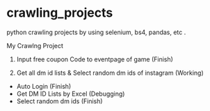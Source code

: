 # crawling_projects
python crawling projects by using selenium, bs4, pandas, etc .

My Crawlng Project

1. Input free coupon Code to eventpage of game (Finish)

2. Get all dm id lists & Select random dm ids of instagram (Working)
  - Auto Login (Finish)
  - Get DM ID Lists by Excel (Debugging)
  - Select random dm ids (Finish)
